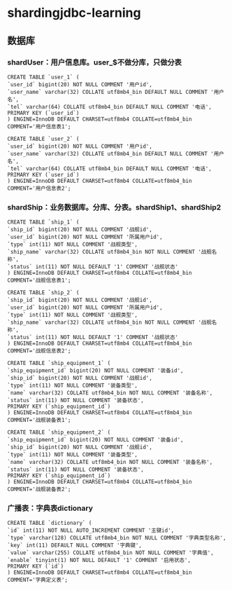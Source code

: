 # shardingjdbc-learning

## 数据库

### shardUser：用户信息库。user_$不做分库，只做分表

    CREATE TABLE `user_1` (
    `user_id` bigint(20) NOT NULL COMMENT '用户id',
    `user_name` varchar(32) COLLATE utf8mb4_bin DEFAULT NULL COMMENT '用户名',
    `tel` varchar(64) COLLATE utf8mb4_bin DEFAULT NULL COMMENT '电话',
    PRIMARY KEY (`user_id`)
    ) ENGINE=InnoDB DEFAULT CHARSET=utf8mb4 COLLATE=utf8mb4_bin COMMENT='用户信息表1';
    
    CREATE TABLE `user_2` (
    `user_id` bigint(20) NOT NULL COMMENT '用户id',
    `user_name` varchar(32) COLLATE utf8mb4_bin DEFAULT NULL COMMENT '用户名',
    `tel` varchar(64) COLLATE utf8mb4_bin DEFAULT NULL COMMENT '电话',
    PRIMARY KEY (`user_id`)
    ) ENGINE=InnoDB DEFAULT CHARSET=utf8mb4 COLLATE=utf8mb4_bin COMMENT='用户信息表2';


### shardShip：业务数据库。分库、分表。shardShip1、shardShip2

    CREATE TABLE `ship_1` (
    `ship_id` bigint(20) NOT NULL COMMENT '战舰id',
    `user_id` bigint(20) NOT NULL COMMENT '所属用户id',
    `type` int(11) NOT NULL COMMENT '战舰类型',
    `ship_name` varchar(32) COLLATE utf8mb4_bin NOT NULL COMMENT '战舰名称',
    `status` int(11) NOT NULL DEFAULT '1' COMMENT '战舰状态'
    ) ENGINE=InnoDB DEFAULT CHARSET=utf8mb4 COLLATE=utf8mb4_bin COMMENT='战舰信息表1';
    
    CREATE TABLE `ship_2` (
    `ship_id` bigint(20) NOT NULL COMMENT '战舰id',
    `user_id` bigint(20) NOT NULL COMMENT '所属用户id',
    `type` int(11) NOT NULL COMMENT '战舰类型',
    `ship_name` varchar(32) COLLATE utf8mb4_bin NOT NULL COMMENT '战舰名称',
    `status` int(11) NOT NULL DEFAULT '1' COMMENT '战舰状态'
    ) ENGINE=InnoDB DEFAULT CHARSET=utf8mb4 COLLATE=utf8mb4_bin COMMENT='战舰信息表2';
    
    CREATE TABLE `ship_equipment_1` (
    `ship_equipment_id` bigint(20) NOT NULL COMMENT '装备id',
    `ship_id` bigint(20) NOT NULL COMMENT '战舰id',
    `type` int(11) NOT NULL COMMENT '装备类型',
    `name` varchar(32) COLLATE utf8mb4_bin NOT NULL COMMENT '装备名称',
    `status` int(11) NOT NULL COMMENT '装备状态',
    PRIMARY KEY (`ship_equipment_id`)
    ) ENGINE=InnoDB DEFAULT CHARSET=utf8mb4 COLLATE=utf8mb4_bin COMMENT='战舰装备表1';
    
    CREATE TABLE `ship_equipment_2` (
    `ship_equipment_id` bigint(20) NOT NULL COMMENT '装备id',
    `ship_id` bigint(20) NOT NULL COMMENT '战舰id',
    `type` int(11) NOT NULL COMMENT '装备类型',
    `name` varchar(32) COLLATE utf8mb4_bin NOT NULL COMMENT '装备名称',
    `status` int(11) NOT NULL COMMENT '装备状态',
    PRIMARY KEY (`ship_equipment_id`)
    ) ENGINE=InnoDB DEFAULT CHARSET=utf8mb4 COLLATE=utf8mb4_bin COMMENT='战舰装备表2';

### 广播表：字典表dictionary

    CREATE TABLE `dictionary` (
    `id` int(11) NOT NULL AUTO_INCREMENT COMMENT '主键id',
    `type` varchar(128) COLLATE utf8mb4_bin NOT NULL COMMENT '字典类型名称',
    `key` int(11) DEFAULT NULL COMMENT '字典键',
    `value` varchar(255) COLLATE utf8mb4_bin NOT NULL COMMENT '字典值',
    `enable` tinyint(1) NOT NULL DEFAULT '1' COMMENT '启用状态',
    PRIMARY KEY (`id`)
    ) ENGINE=InnoDB DEFAULT CHARSET=utf8mb4 COLLATE=utf8mb4_bin COMMENT='字典定义表';